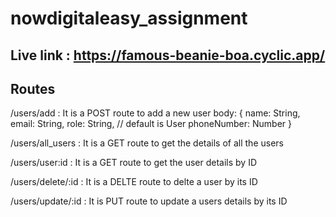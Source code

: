 # nowdigitaleasy_assignment

## Live link : <a>https://famous-beanie-boa.cyclic.app/</a>

## Routes
/users/add : It is a POST route to add a new user
body: {
    name: String,
    email: String,
    role: String, // default is User
    phoneNumber: Number
}

/users/all_users : It is a GET route to get the details of all the users

/users/user:id : It is a GET route to get the user details by ID

/users/delete/:id : It is a DELTE route to delte a user by its ID

/users/update/:id : It is PUT route to update a users details by its ID